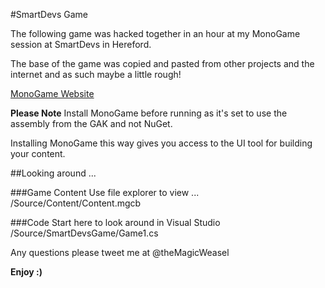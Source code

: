 #SmartDevs Game

The following game was hacked together in an hour at
my MonoGame session at SmartDevs in Hereford.

The base of the game was copied and pasted from other
projects and the internet and as such maybe a little
rough!

[MonoGame Website](http://www.monogame.net)

**Please Note** Install MonoGame before running as it's
set to use the assembly from the GAK and not NuGet.

Installing MonoGame this way gives you access to the UI
tool for building your content.

##Looking around ...

###Game Content
Use file explorer to view ...
/Source/Content/Content.mgcb

###Code
Start here to look around in Visual Studio
/Source/SmartDevsGame/Game1.cs

Any questions please tweet me at @theMagicWeasel

**Enjoy :)**